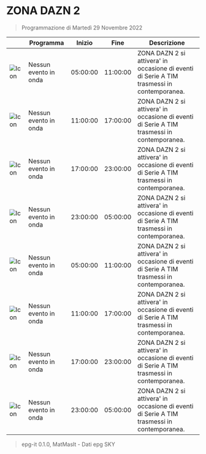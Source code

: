 # ZONA DAZN 2
> Programmazione di Martedì 29 Novembre 2022

||Programma|Inizio|Fine|Descrizione|
|---|---|---|---|---|
|![Icon](https://guidatv.sky.it/uuid/d210f347-cfdb-4d7e-ae08-1f93c404fc8d/cover?md5ChecksumParam=290baf03a80c7aec58d960086d34c9bc&sid=535)|Nessun evento in onda|05:00:00|11:00:00|ZONA DAZN 2 si attivera&#039; in occasione di eventi di Serie A TIM trasmessi in contemporanea.
|![Icon](https://guidatv.sky.it/uuid/d210f347-cfdb-4d7e-ae08-1f93c404fc8d/cover?md5ChecksumParam=290baf03a80c7aec58d960086d34c9bc&sid=535)|Nessun evento in onda|11:00:00|17:00:00|ZONA DAZN 2 si attivera&#039; in occasione di eventi di Serie A TIM trasmessi in contemporanea.
|![Icon](https://guidatv.sky.it/uuid/d210f347-cfdb-4d7e-ae08-1f93c404fc8d/cover?md5ChecksumParam=290baf03a80c7aec58d960086d34c9bc&sid=535)|Nessun evento in onda|17:00:00|23:00:00|ZONA DAZN 2 si attivera&#039; in occasione di eventi di Serie A TIM trasmessi in contemporanea.
|![Icon](https://guidatv.sky.it/uuid/d210f347-cfdb-4d7e-ae08-1f93c404fc8d/cover?md5ChecksumParam=290baf03a80c7aec58d960086d34c9bc&sid=535)|Nessun evento in onda|23:00:00|05:00:00|ZONA DAZN 2 si attivera&#039; in occasione di eventi di Serie A TIM trasmessi in contemporanea.
|![Icon](https://guidatv.sky.it/uuid/d210f347-cfdb-4d7e-ae08-1f93c404fc8d/cover?md5ChecksumParam=290baf03a80c7aec58d960086d34c9bc&sid=535)|Nessun evento in onda|05:00:00|11:00:00|ZONA DAZN 2 si attivera&#039; in occasione di eventi di Serie A TIM trasmessi in contemporanea.
|![Icon](https://guidatv.sky.it/uuid/d210f347-cfdb-4d7e-ae08-1f93c404fc8d/cover?md5ChecksumParam=290baf03a80c7aec58d960086d34c9bc&sid=535)|Nessun evento in onda|11:00:00|17:00:00|ZONA DAZN 2 si attivera&#039; in occasione di eventi di Serie A TIM trasmessi in contemporanea.
|![Icon](https://guidatv.sky.it/uuid/d210f347-cfdb-4d7e-ae08-1f93c404fc8d/cover?md5ChecksumParam=290baf03a80c7aec58d960086d34c9bc&sid=535)|Nessun evento in onda|17:00:00|23:00:00|ZONA DAZN 2 si attivera&#039; in occasione di eventi di Serie A TIM trasmessi in contemporanea.
|![Icon](https://guidatv.sky.it/uuid/d210f347-cfdb-4d7e-ae08-1f93c404fc8d/cover?md5ChecksumParam=290baf03a80c7aec58d960086d34c9bc&sid=535)|Nessun evento in onda|23:00:00|05:00:00|ZONA DAZN 2 si attivera&#039; in occasione di eventi di Serie A TIM trasmessi in contemporanea.



 > epg-it 0.1.0, MatMasIt - Dati epg SKY